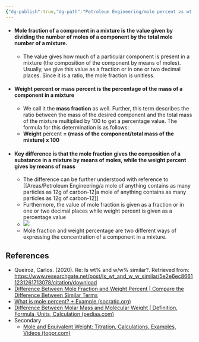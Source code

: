```yaml
---
{"dg-publish":true,"dg-path":"Petroleum Engineering/mole percent vs wt percent.md","permalink":"/petroleum-engineering/mole-percent-vs-wt-percent/","tags":["PermanentNote"],"created":"2023-01-17","updated":"2023-05-04"}
---
```



- #### Mole fraction of a component in a mixture is the value given by dividing the number of moles of a component by the total mole number of a mixture.
	- The value gives how much of a particular component is present in a mixture (the composition of the component by means of moles). Usually, we give this value as a fraction or in one or two decimal places. Since it is a ratio, the mole fraction is unitless.
- #### Weight percent or mass percent is the percentage of the mass of a component in a mixture
	- We call it the **mass fraction** as well. Further, this term describes the ratio between the mass of the desired component and the total mass of the mixture multiplied by 100 to get a percentage value. The formula for this determination is as follows:
	- **Weight** percent **= (mass of the component/total mass of the mixture) x 100**
- #### Key difference is that the mole fraction gives the composition of a substance in a mixture by means of moles, while the weight percent gives by means of mass
	- The difference can be further understood with reference to [[Areas/Petroleum Engineering/a mole of anything contains as many particles as 12g of carbon-12\|a mole of anything contains as many particles as 12g of carbon-12]]
	- Furthermore, the value of mole fraction is given as a fraction or in one or two decimal places while weight percent is given as a percentage value
	- ![](https://i2.wp.com/www.differencebetween.com/wp-content/uploads/2019/10/Difference-Between-Mole-Fraction-and-Weight-Percent-Tabular-Form.jpg?w=730&ssl=1)
	- Mole fraction and weight percentage are two different ways of expressing the concentration of a component in a mixture. 

## References
- Queiroz, Carlos. (2020). Re: Is wt% and w/w% similar?. Retrieved from: https://www.researchgate.net/post/Is_wt_and_w_w_similar/5e2e6ec86611231261713078/citation/download
- [Difference Between Mole Fraction and Weight Percent | Compare the Difference Between Similar Terms](https://www.differencebetween.com/difference-between-mole-fraction-and-weight-percent/#:~:text=The%20key%20difference%20between%20mole%20fraction%20and%20weight,the%20composition%20of%20a%20component%20in%20a%20mixture.)
- [What is mole percent? + Example (socratic.org)](https://socratic.org/questions/what-is-mole-percent)
- [Difference Between Molar Mass and Molecular Weight | Definition, Formula, Units, Calculation (pediaa.com)](https://pediaa.com/difference-between-molar-mass-and-molecular-weight/)
- Secondary
	- [Mole and Equivalent Weight: Titration, Calculations, Examples, Videos (toppr.com)](https://www.toppr.com/guides/chemistry/some-basic-concepts-of-chemistry/mole-and-equivalent-weight/)

